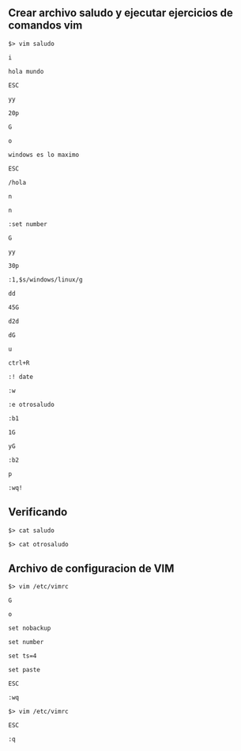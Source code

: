 ## Crear archivo saludo y ejecutar ejercicios de comandos vim ##

`$> vim saludo` 

`i` 

`hola mundo` 

`ESC` 

`yy` 

`20p` 

`G` 

`o` 

`windows es lo maximo` 

`ESC` 

`/hola` 

`n` 

`n` 

`:set number` 

`G` 

`yy` 

`30p` 

`:1,$s/windows/linux/g` 

`dd` 

`45G` 

`d2d` 

`dG` 

`u` 

`ctrl+R` 

`:! date` 

`:w` 

`:e otrosaludo` 

`:b1` 

`1G` 

`yG` 

`:b2` 

`p` 

`:wq!` 

## Verificando ##

`$> cat saludo` 

`$> cat otrosaludo` 


## Archivo de configuracion de VIM ##

`$> vim /etc/vimrc` 

`G`  

`o` 

`set nobackup` 

`set number` 

`set ts=4`

`set paste` 

`ESC` 

`:wq` 

`$> vim /etc/vimrc` 

`ESC`

`:q` 

